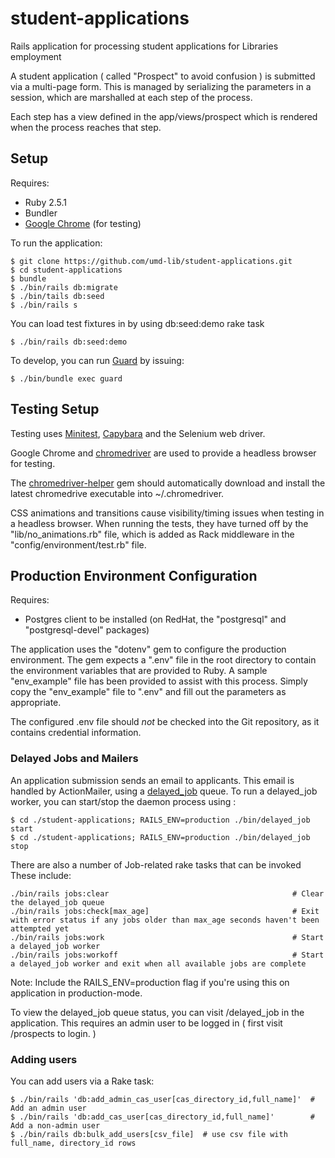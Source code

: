 # student-applications

Rails application for processing student applications for Libraries employment

A student application ( called "Prospect" to avoid confusion ) is submitted via a multi-page form. This
is managed by serializing the parameters in a session, which are marshalled at each step of the process.

Each step has a view defined in the app/views/prospect which is rendered when the process reaches that step.

## Setup

Requires:

* Ruby 2.5.1
* Bundler
* [Google Chrome](https://www.google.com/chrome/index.html) (for testing)

To run the application:

```
$ git clone https://github.com/umd-lib/student-applications.git
$ cd student-applications
$ bundle
$ ./bin/rails db:migrate
$ ./bin/tails db:seed
$ ./bin/rails s
```

You can load test fixtures in by using db:seed:demo rake task

```
$ ./bin/rails db:seed:demo
```

To develop, you can run [Guard](https://github.com/guard/guard) by issuing:

```
$ ./bin/bundle exec guard
```

## Testing Setup

Testing uses [Minitest](https://github.com/seattlerb/minitest),
[Capybara](https://github.com/jnicklas/capybara) and the Selenium web driver.

Google Chrome and [chromedriver](https://sites.google.com/a/chromium.org/chromedriver/)
are used to provide a headless browser for testing.

The [chromedriver-helper](https://github.com/flavorjones/chromedriver-helper)
gem should automatically download and install the latest chromedrive executable
into ~/.chromedriver.

CSS animations and transitions cause visibility/timing issues when testing in
a headless browser. When running the tests, they have turned off by the
"lib/no_animations.rb" file, which is added as Rack middleware in the
"config/environment/test.rb" file.

## Production Environment Configuration

Requires:

* Postgres client to be installed (on RedHat, the "postgresql" and
  "postgresql-devel" packages)

The application uses the "dotenv" gem to configure the production environment.
The gem expects a ".env" file in the root directory to contain the environment
variables that are provided to Ruby. A sample "env_example" file has been
provided to assist with this process. Simply copy the "env_example" file to
".env" and fill out the parameters as appropriate.

The configured .env file should _not_ be checked into the Git repository, as it
contains credential information.

### Delayed Jobs and Mailers

An application submission sends an email to applicants. This email is handled
by ActionMailer, using a [delayed_job](https://github.com/collectiveidea/delayed_job) queue.
To run a delayed_job worker, you can start/stop the daemon process using :

```
$ cd ./student-applications; RAILS_ENV=production ./bin/delayed_job start
$ cd ./student-applications; RAILS_ENV=production ./bin/delayed_job stop
```

There are also a number of Job-related rake tasks that can be invoked
These include:

```
./bin/rails jobs:clear                                         # Clear the delayed_job queue
./bin/rails jobs:check[max_age]                                # Exit with error status if any jobs older than max_age seconds haven't been attempted yet
./bin/rails jobs:work                                          # Start a delayed_job worker
./bin/rails jobs:workoff                                       # Start a delayed_job worker and exit when all available jobs are complete
```

Note: Include the RAILS_ENV=production flag if you're using this on
application in production-mode.

To view the delayed_job queue status, you can visit /delayed_job in the
application. This requires an admin user to be logged in ( first visit
/prospects to login. )

### Adding users

You can add users via a Rake task:

```
$ ./bin/rails 'db:add_admin_cas_user[cas_directory_id,full_name]'  # Add an admin user
$ ./bin/rails 'db:add_cas_user[cas_directory_id,full_name]'        # Add a non-admin user
$ ./bin/rails db:bulk_add_users[csv_file]  # use csv file with full_name, directory_id rows
```
